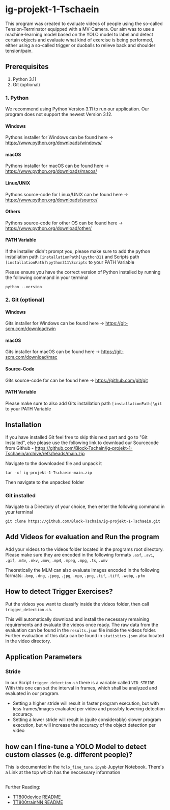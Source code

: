 # ig-projekt-1-Tschaein

This program was created to evaluate videos of people using the so-called Tension-Terminator equipped with a MV-Camera.
Our aim was to use a machine-learning model based on the YOLO model to label and detect certain objects and evaluate what kind of exercise is being performed, either using a so-called trigger or duoballs to relieve back and shoulder tension/pain.

## Prerequisites
1. Python 3.11
2. Git (optional)

### 1. Python
We recommend using Python Version 3.11 to run our application. Our program does not support the newest Version 3.12.

#### Windows
Pythons installer for Windows can be found here -> https://www.python.org/downloads/windows/

#### macOS
Pythons installer for macOS can be found here -> https://www.python.org/downloads/macos/

#### Linux/UNIX
Pythons source-code for Linux/UNIX can be found here -> https://www.python.org/downloads/source/

#### Others
Pythons source-code for other OS can be found here -> https://www.python.org/download/other/

#### PATH Variable
If the installer didn't prompt you, please make sure to add the python installation path ```[installationPath]\python311``` and Scripts path ```[installationPath]\python311\Scripts``` to your PATH Variable

Please ensure you have the correct version of Python installed by running the following command in your terminal
```
python --version
```

### 2. Git (optional)

#### Windows
Gits installer for Windows can be found here -> https://git-scm.com/download/win

#### macOS
Gits installer for macOS can be found here -> https://git-scm.com/download/mac

#### Source-Code
Gits source-code for can be found here -> https://github.com/git/git

#### PATH Variable
Please make sure to also add Gits installation path ```[installationPath]\git``` to your PATH Variable

## Installation

If you have installed Git feel free to skip this next part and go to "Git Installed", else please use the following link to download our Sourcecode from Github
	- https://github.com/Block-Tschain/ig-projekt-1-Tschaein/archive/refs/heads/main.zip

Navigate to the downloaded file and unpack it
```
tar -xf ig-projekt-1-Tschaein-main.zip
```
Then navigate to the unpacked folder

### Git installed
Navigate to a Directory of your choice, then enter the following command in your terminal
```
git clone https://github.com/Block-Tschain/ig-projekt-1-Tschaein.git
```

## Add Videos for evaluation and Run the program
Add your videos to the videos folder located in the programs root directory.
Please make sure they are encoded in the following formats `.asf`, `.avi`, `.gif`, `.m4v`, `.mkv`, `.mov`, `.mp4`, `.mpeg`, `.mpg`, `.ts`, `.wmv`

Theoretically the MLM can also evaluate images encoded in the following formats: `.bmp`, `.dng`, `.jpeg`, `.jpg`, `.mpo`, `.png`, `.tif`, `.tiff`, `.webp`, `.pfm`

## How to detect Trigger Exercises?
Put the videos you want to classify inside the videos folder, then call `trigger_detection.sh`. 

This will automatically download and install the necessary remaining requirements and evaluate the videos once ready.
The raw data from the evaluation can be found in the `results.json` file inside the videos folder.
Further evaluation of this data can be found in `statistics.json` also located in the video directory.

## Application Parameters
### Stride
In our Script ```trigger_detection.sh``` there is a variable called ```VID_STRIDE```. With this one can set the interval in frames, which shall be analyzed and evaluated in our program. 
- Setting a higher stride will result in faster program execution, but with less frames/images evaluated per video and possibly lowering detection accuracy.
- Setting a lower stride will result in (quite considerably) slower program execution, but will increase the accuracy of the object detection per video

## how can I fine-tune a YOLO Model to detect custom classes (e.g. different people)?
This is documented in the `Yolo_fine_tune.ipynb` Jupyter Notebook. There's a Link at the top which has the neccessary information

##
Further Reading:
- [TT800device README](/TT800device/README.md)
- [TT800trainNN README](/TT800trainNN/README.md)
